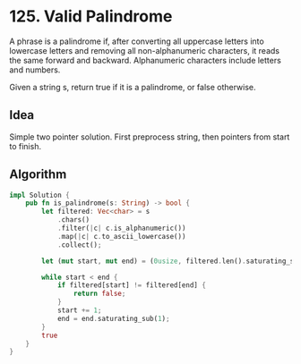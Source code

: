 # 125. Valid Palindrome

A phrase is a palindrome if, after converting all uppercase letters into lowercase letters and removing all non-alphanumeric characters, it reads the same forward and backward. Alphanumeric characters include letters and numbers.

Given a string s, return true if it is a palindrome, or false otherwise.

## Idea

Simple two pointer solution. First preprocess string, then pointers from start to finish.

## Algorithm

```rust
impl Solution {
    pub fn is_palindrome(s: String) -> bool {
        let filtered: Vec<char> = s
            .chars()
            .filter(|c| c.is_alphanumeric())
            .map(|c| c.to_ascii_lowercase())
            .collect();

        let (mut start, mut end) = (0usize, filtered.len().saturating_sub(1));

        while start < end {
            if filtered[start] != filtered[end] {
                return false;
            }
            start += 1;
            end = end.saturating_sub(1);
        }
        true
    }
}
```